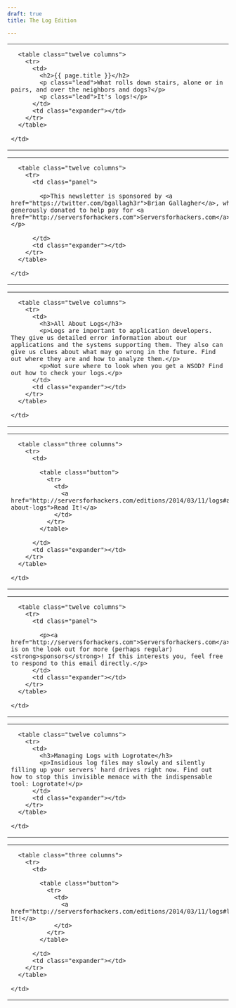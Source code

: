 ```yaml
---
draft: true
title: The Log Edition

---
```



<table class="row">
  <tr>
    <td class="wrapper last">

      <table class="twelve columns">
        <tr>
          <td>
            <h2>{{ page.title }}</h2>
            <p class="lead">What rolls down stairs, alone or in pairs, and over the neighbors and dogs?</p>
            <p class="lead">It's logs!</p>
          </td>
          <td class="expander"></td>
        </tr>
      </table>

    </td>
  </tr>
</table>

<table class="row callout">
  <tr>
    <td class="wrapper last">

      <table class="twelve columns">
        <tr>
          <td class="panel">

            <p>This newsletter is sponsored by <a href="https://twitter.com/bgallagh3r">Brian Gallagher</a>, who generously donated to help pay for <a href="http://serversforhackers.com">Serversforhackers.com</a>!</p>

          </td>
          <td class="expander"></td>
        </tr>
      </table>

    </td>
  </tr>
</table>

<table class="row">
  <tr>
    <td class="wrapper last">

      <table class="twelve columns">
        <tr>
          <td>
            <h3>All About Logs</h3>
            <p>Logs are important to application developers. They give us detailed error information about our applications and the systems supporting them. They also can give us clues about what may go wrong in the future. Find out where they are and how to analyze them.</p>
            <p>Not sure where to look when you get a WSOD? Find out how to check your logs.</p>
          </td>
          <td class="expander"></td>
        </tr>
      </table>

    </td>
  </tr>
</table>

<table class="row">
  <tr>
    <td class="wrapper last">

      <table class="three columns">
        <tr>
          <td>

            <table class="button">
              <tr>
                <td>
                  <a href="http://serversforhackers.com/editions/2014/03/11/logs#all-about-logs">Read It!</a>
                </td>
              </tr>
            </table>

          </td>
          <td class="expander"></td>
        </tr>
      </table>

    </td>
  </tr>
</table>

<table class="row callout">
  <tr>
    <td class="wrapper last">

      <table class="twelve columns">
        <tr>
          <td class="panel">

            <p><a href="http://serversforhackers.com">Serversforhackers.com</a> is on the look out for more (perhaps regular) <strong>sponsors</strong>! If this interests you, feel free to respond to this email directly.</p>
          </td>
          <td class="expander"></td>
        </tr>
      </table>

    </td>
  </tr>
</table>

<table class="row">
  <tr>
    <td class="wrapper last">

      <table class="twelve columns">
        <tr>
          <td>
            <h3>Managing Logs with Logrotate</h3>
            <p>Insidious log files may slowly and silently filling up your servers' hard drives right now. Find out how to stop this invisible menace with the indispensable tool: Logrotate!</p>
          </td>
          <td class="expander"></td>
        </tr>
      </table>

    </td>
  </tr>
</table>

<table class="row">
  <tr>
    <td class="wrapper last">

      <table class="three columns">
        <tr>
          <td>

            <table class="button">
              <tr>
                <td>
                  <a href="http://serversforhackers.com/editions/2014/03/11/logs#logrotate">Read It!</a>
                </td>
              </tr>
            </table>

          </td>
          <td class="expander"></td>
        </tr>
      </table>

    </td>
  </tr>
</table>